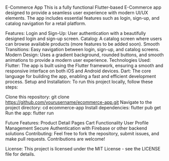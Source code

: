 E-Commerce App
This is a fully functional Flutter-based E-Commerce app designed to provide a seamless user experience with modern UI/UX elements. The app includes essential features such as login, sign-up, and catalog navigation for a retail platform.

Features:
Login and Sign-Up: User authentication with a beautifully designed login and sign-up screen.
Catalog: A catalog screen where users can browse available products (more features to be added soon).
Smooth Transitions: Easy navigation between login, sign-up, and catalog screens.
Modern Design: Uses a gradient background, rounded buttons, and smooth animations to provide a modern user experience.
Technologies Used:
Flutter: The app is built using the Flutter framework, ensuring a smooth and responsive interface on both iOS and Android devices.
Dart: The core language for building the app, enabling a fast and efficient development process.
Setup and Installation:
To run this project locally, follow these steps:

Clone this repository:
git clone https://github.com/yourusername/ecommerce-app.git
Navigate to the project directory: cd ecommerce-app
Install dependencies: flutter pub get
Run the app: flutter run


Future Features:
Product Detail Pages
Cart Functionality
User Profile Management
Secure Authentication with Firebase or other backend solutions
Contributing:
Feel free to fork the repository, submit issues, and make pull requests. Contributions are welcome!

License:
This project is licensed under the MIT License - see the LICENSE file for details.
